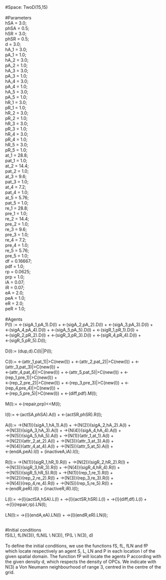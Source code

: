 
#Space: TwoD(15,15)<br />
<br />
#Parameters<br />
hSA = 3.0;<br />
phSA = 0.5;<br />
hSR = 3.0;<br />
phSR = 0.5;<br />
d = 3.0;<br />
hA_1 = 3.0;<br />
pA_1 = 1.0;<br />
hA_2 = 3.0;<br />
pA_2 = 1.0;<br />
hA_3 = 3.0;<br />
pA_3 = 1.0;<br />
hA_4 = 3.0;<br />
pA_4 = 1.0;<br />
hA_5 = 3.0;<br />
pA_5 = 1.0;<br />
hR_1 = 3.0;<br />
pR_1 = 1.0;<br />
hR_2 = 3.0;<br />
pR_2 = 1.0;<br />
hR_3 = 3.0;<br />
pR_3 = 1.0;<br />
hR_4 = 3.0;<br />
pR_4 = 1.0;<br />
hR_5 = 3.0;<br />
pR_5 = 1.0;<br />
at_1 = 28.8;<br />
pat_1 = 1.0;<br />
at_2 = 14.4;<br />
pat_2 = 1.0;<br />
at_3 = 9.6;<br />
pat_3 = 1.0;<br />
at_4 = 7.2;<br />
pat_4 = 1.0;<br />
at_5 = 5.76;<br />
pat_5 = 1.0;<br />
re_1 = 28.8;<br />
pre_1 = 1.0;<br />
re_2 = 14.4;<br />
pre_2 = 1.0;<br />
re_3 = 9.6;<br />
pre_3 = 1.0;<br />
re_4 = 7.2;<br />
pre_4 = 1.0;<br />
re_5 = 5.76;<br />
pre_5 = 1.0;<br />
df = 0.16667;<br />
pdf = 1.0;<br />
rp = 0.0625;<br />
prp = 1.0;<br />
iA = 0.07;<br />
iR = 0.07;<br />
eA = 2.0;<br />
peA = 1.0;<br />
eR = 2.0;<br />
peR = 1.0;<br />
<br />
#Agents<br />
P(l) :=  <-(sigA_1,pA_1).D(l) + <-(sigA_2,pA_2).D(l) + <-(sigA_3,pA_3).D(l) + <br />
         <-(sigA_4,pA_4).D(l) + <-(sigA_5,pA_5).D(l) + <-(sigR_1,pR_1).D(l) + <br />
         <-(sigR_2,pR_2).D(l) + <-(sigR_3,pR_3).D(l) + <-(sigR_4,pR_4).D(l) + <br />
         <-(sigR_5,pR_5).D(l);<br />
          <br />
D(l):= (dup,d).C(l)||P(l); <br />
<br />
C(l):= <-(attr_1,pat_1)|>C(new(l)) + <-(attr_2,pat_2)|>C(new(l)) + <-(attr_3,pat_3)|>C(new(l)) + <br />
       <-(attr_4,pat_4)|>C(new(l)) + <-(attr_5,pat_5)|>C(new(l)) + <-(rep_1,pre_1)|>C(new(l)) +  <br />
       <-(rep_2,pre_2)|>C(new(l)) + <-(rep_3,pre_3)|>C(new(l)) + <-(rep_4,pre_4)|>C(new(l)) + <br />
       <-(rep_5,pre_5)|>C(new(l)) + <-(diff,pdf).M(l);<br />
<br />
M(l):= <-(repair,prp)<<M(l); <br />
<br />
I(l):= <-(actSA,phSA).A(l) + <-(actSR,phSR).R(l);  <br />
<br />
A(l):= ->{N(1)}(sigA_1,hA_1).A(l) + ->{N(2)}(sigA_2,hA_2).A(l) + <br />
       ->{N(3)}(sigA_3,hA_3).A(l) + ->{N(4)}(sigA_4,hA_4).A(l) + <br />
       ->{N(5)}(sigA_5,hA_5).A(l) + ->{N(1)}(attr_1,at_1).A(l) + <br />
       ->{N(2)}(attr_2,at_2).A(l) + ->{N(3)}(attr_3,at_3).A(l) + <br />
       ->{N(4)}(attr_4,at_4).A(l) + ->{N(5)}(attr_5,at_5).A(l) + <br />
        <-(endA,peA).I(l) + (inactiveA,iA).I(l);<br />
<br />
R(l):= ->{N(1)}(sigR_1,hR_1).R(l) + ->{N(2)}(sigR_2,hR_2).R(l) + <br />
       ->{N(3)}(sigR_3,hR_3).R(l) + ->{N(4)}(sigR_4,hR_4).R(l) + <br />
       ->{N(5)}(sigR_5,hR_5).R(l) + ->{N(1)}(rep_1,re_1).R(l) + <br />
       ->{N(2)}(rep_2,re_2).R(l) + ->{N(3)}(rep_3,re_3).R(l) + <br />
       ->{N(4)}(rep_4,re_4).R(l) + ->{N(5)}(rep_5,re_5).R(l) + <br />
       <-(endR,peR).I(l) + (inactiveR,iR).I(l);<br />
<br />
L(l):= ->{l}(actSA,hSA).L(l) + ->{l}(actSR,hSR).L(l)  + ->{l}(diff,df).L(l) + <br />
        ->{l}(repair,rp).LN(l); <br />
<br />
LN(l):= ->{l}(endA,eA).LN(l) + ->{l}(endR,eR).LN(l); <br />

<br />
#Initial conditions<br />
fS(L), fL(N(3)), fLN(L \ N(3)), fP(L \ N(3), d)<br />
<br />
To define the initial conditions, we use the functions fS, fL, fLN and fP which locate respectively an agent S, L, LN and P in each location l of the given spatial domain. The function fP will locate the agents P according with the given density d, which respects the density of OPCs. We indicate with N(3) a Von Neumann neighbourhood of range 3, centred in the centre of the grid.

